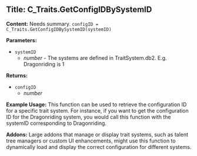 ## Title: C_Traits.GetConfigIDBySystemID

**Content:**
Needs summary.
`configID = C_Traits.GetConfigIDBySystemID(systemID)`

**Parameters:**
- `systemID`
  - *number* - The systems are defined in TraitSystem.db2. E.g. Dragonriding is 1

**Returns:**
- `configID`
  - *number*

**Example Usage:**
This function can be used to retrieve the configuration ID for a specific trait system. For instance, if you want to get the configuration ID for the Dragonriding system, you would call this function with the systemID corresponding to Dragonriding.

**Addons:**
Large addons that manage or display trait systems, such as talent tree managers or custom UI enhancements, might use this function to dynamically load and display the correct configuration for different systems.